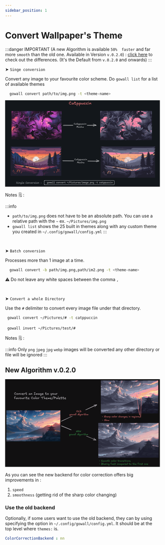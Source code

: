 ```yaml
---
sidebar_position: 1
---
```


# Convert Wallpaper's Theme

:::danger IMPORTANT
(A new Algorithm is available `50%  faster` and far more `smooth` than the old one. Available in  Version `v.0.2.0`) : [click here](#new-algorithm-v020) to check out the differences. (It's the Default from `v.0.2.0` and onwards)
:::

 ➤ `Singe conversion` 

Convert any image to your favourite color scheme. Do `gowall list` for a list of available themes

  ```bash
    gowall convert path/to/img.png -t <theme-name>
  ```
![Singe conversion](./img/catppuccin.png)

Notes 🗒️ :

:::info
- `path/to/img.png` does not have to be an absolute path. You can use a relative path with the `~` ex. `~/Pictures/img.png` 
- `gowall list` shows the 25 built in themes along with any custom theme you created in `~/.config/gowall/config.yml`
:::

<br />

 ➤ `Batch conversion`

Processes more than 1 image at a time.

   ```bash
     gowall convert -b path/img.png,path/im2.png -t <theme-name>
   ```
⚠️ Do not leave any white spaces between the comma `,`

<br />


 ➤ `Convert a whole Directory`

   Use the `#` delimiter to convert every image file under that directory.
   
   ```bash
    gowall convert ~/Pictures/# -t catppuccin

    gowall invert ~/Pictures/test/# 
   ```
Notes 🗒️ :

:::info
 Only `png` `jpeg` `jpg` `webp` images will be converted any other directory or  file will be ignored
:::

## New Algorithm v.0.2.0

![improvements](./img/convertImp-min.png)

As you can see the new backend for color correction offers big improvements in :
1. `speed`
2. `smoothness` (getting rid of the sharp color changing)

### Use the old backend

Optionally, if some users want to use the old backend, they can by using specifying the option in `~/.config/gowall/config.yml`. It should
be at the top level where `themes:` is.

```yml title="~/.config/gowall/config.yml"
ColorCorrectionBackend : nn
```
